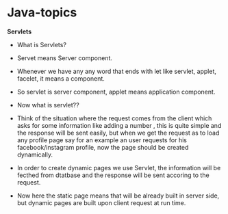 # Java-topics

**Servlets**

- What is Servlets?

- Servet means Server component.

- Whenever we have any any word that ends with let like servlet, applet, facelet, it means a component.
- So servlet is server component, applet means application component.

- Now what is servlet??

- Think of the situation where the request comes from the client which asks for some information like adding a number , this is quite simple and the response will be sent easily, but when we get the request as to load any profile page say for an example an user requests for his facebook/instagram profile, now the page should be created dynamically.

- In order to create dynamic pages we use Servlet, the information will be fecthed from dtatbase and the response will be sent accoring to the request.

- Now here the static page means that will be already built in server side, but dynamic pages are built upon client request at run time.

